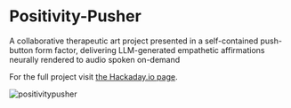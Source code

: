 # Positivity-Pusher
A collaborative therapeutic art project presented in a self-contained push-button form factor, delivering LLM-generated empathetic affirmations neurally rendered to audio spoken on-demand

For the full project visit [the Hackaday.io page](https://hackaday.io/project/190629-the-positivity-pusher). 

![positivitypusher](https://github.com/StephAndJacksWorkshop/Positivity-Pusher/assets/131804912/24796d7d-651d-4a81-9c3c-490ebd30408b)
